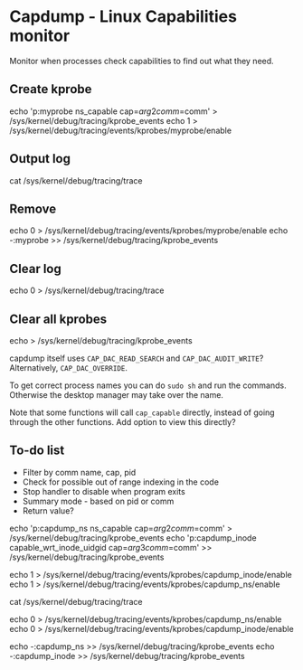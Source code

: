# Capdump - Linux Capabilities monitor

Monitor when processes check capabilities to find out what they need.



## Create kprobe
echo 'p:myprobe ns_capable cap=$arg2 comm=$comm' > /sys/kernel/debug/tracing/kprobe_events
echo 1 > /sys/kernel/debug/tracing/events/kprobes/myprobe/enable

## Output log
cat /sys/kernel/debug/tracing/trace

## Remove
echo 0 > /sys/kernel/debug/tracing/events/kprobes/myprobe/enable
echo -:myprobe >> /sys/kernel/debug/tracing/kprobe_events

## Clear log
echo 0 > /sys/kernel/debug/tracing/trace

## Clear all kprobes
echo > /sys/kernel/debug/tracing/kprobe_events

capdump itself uses `CAP_DAC_READ_SEARCH` and `CAP_DAC_AUDIT_WRITE`?
Alternatively, `CAP_DAC_OVERRIDE`.

To get correct process names you can do `sudo sh` and run the commands. 
Otherwise the desktop manager may take over the name.

Note that some functions will call `cap_capable` directly, instead of
going through the other functions. Add option to view this directly?

## To-do list
- Filter by comm name, cap, pid
- Check for possible out of range indexing in the code
- Stop handler to disable when program exits
- Summary mode - based on pid or comm
- Return value?


echo 'p:capdump_ns ns_capable cap=$arg2 comm=$comm' > /sys/kernel/debug/tracing/kprobe_events
echo 'p:capdump_inode capable_wrt_inode_uidgid cap=$arg3 comm=$comm' >> /sys/kernel/debug/tracing/kprobe_events

echo 1 > /sys/kernel/debug/tracing/events/kprobes/capdump_inode/enable
echo 1 > /sys/kernel/debug/tracing/events/kprobes/capdump_ns/enable

cat /sys/kernel/debug/tracing/trace

echo 0 > /sys/kernel/debug/tracing/events/kprobes/capdump_ns/enable
echo 0 > /sys/kernel/debug/tracing/events/kprobes/capdump_inode/enable

echo -:capdump_ns >> /sys/kernel/debug/tracing/kprobe_events
echo -:capdump_inode >> /sys/kernel/debug/tracing/kprobe_events
